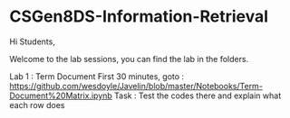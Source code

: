 # CSGen8DS-Information-Retrieval
Hi Students,

Welcome to the lab sessions, you can find the lab in the folders.

Lab 1 : Term Document 
  First 30 minutes, goto : https://github.com/wesdoyle/Javelin/blob/master/Notebooks/Term-Document%20Matrix.ipynb
  Task : Test the codes there and explain what each row does
  
